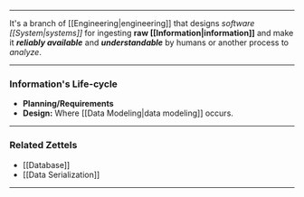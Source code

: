 ***

It's a branch of [[Engineering|engineering]] that designs *software [[System|systems]]* for ingesting **raw [[Information|information]]** and make it ***reliably available*** and ***understandable*** by humans or another process to *analyze*.

***
### Information's Life-cycle

- **Planning/Requirements**
- **Design:** Where [[Data Modeling|data modeling]] occurs.


***
### Related Zettels

- [[Database]]
- [[Data Serialization]]

***
